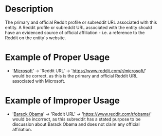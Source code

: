# Description
The primary and official Reddit profile or subreddit URL associated with this entity. A Reddit profile or subreddit URL associated with the entity should have an evidenced source of official affiliation - i.e. a reference to the Reddit on the entity's website.

# Example of Proper Usage
* '[Microsoft](https://golden.com/wiki/Microsoft-6GKP)' -> 'Reddit URL' -> 'https://www.reddit.com/r/microsoft/' would be correct, as this is the primary and official Reddit URL associated with Microsoft.

# Example of Improper Usage
* '[Barack Obama](https://golden.com/wiki/Barack_Obama-53X35)' -> 'Reddit URL' -> 'https://www.reddit.com/r/obama/' would be incorrect, as this subreddit has a stated purpose to be discussion about Barack Obama and does not claim any official affiliation.
